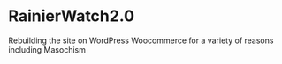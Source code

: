 # RainierWatch2.0
Rebuilding the site on WordPress Woocommerce for a variety of reasons including Masochism

